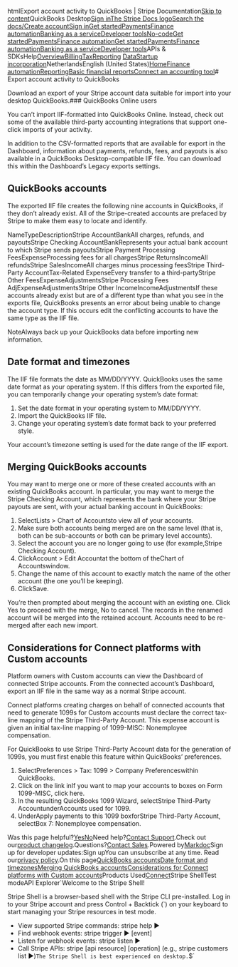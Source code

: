 htmlExport account activity to QuickBooks | Stripe Documentation[Skip to content](#main-content)QuickBooks Desktop[Sign in](https://dashboard.stripe.com/login?redirect=https%3A%2F%2Fdocs.stripe.com%2Freports%2Fquickbooks)[The Stripe Docs logo](/)[Search the docs/](#)[Create account](https://dashboard.stripe.com/register/connect)[Sign in](https://dashboard.stripe.com/login?redirect=https%3A%2F%2Fdocs.stripe.com%2Freports%2Fquickbooks)[Get started](/get-started)[Payments](/payments)[Finance automation](/finance-automation)[Banking as a service](/financial-services)[Developer tools](/development)[No-code](/no-code)[Get started](/get-started)[Payments](/payments)[Finance automation](/finance-automation)[](#)[Get started](/get-started)[Payments](/payments)[Finance automation](/finance-automation)[Banking as a service](/financial-services)[Developer tools](/development)[](#)APIs & SDKsHelp[Overview](/docs/finance-automation)[Billing](#)[Tax](#)[Reporting](#)
[Data](#)[Startup incorporation](#)NetherlandsEnglish (United States)[](#)[](#)[Home](/docs)[Finance automation](/docs/finance-automation)[Reporting](/docs/stripe-reports)[Basic financial reports](/docs/reports)[Connect an accounting tool](/docs/accounting-integrations)# Export account activity to QuickBooks

Download an export of your Stripe account data suitable for import into your desktop QuickBooks.### QuickBooks Online users

You can’t import IIF-formatted into QuickBooks Online. Instead, check out some of the available third-party accounting integrations that support one-click imports of your activity.

In addition to the CSV-formatted reports that are available for export in the Dashboard, information about payments, refunds, fees, and payouts is also available in a QuickBooks Desktop-compatible IIF file. You can download this within the Dashboard’s Legacy exports settings.

## QuickBooks accounts

The exported IIF file creates the following nine accounts in QuickBooks, if they don’t already exist. All of the Stripe-created accounts are prefaced by Stripe to make them easy to locate and identify.

NameTypeDescriptionStripe AccountBankAll charges, refunds, and payoutsStripe Checking AccountBankRepresents your actual bank account to which Stripe sends payoutsStripe Payment Processing FeesExpenseProcessing fees for all chargesStripe ReturnsIncomeAll refundsStripe SalesIncomeAll charges minus processing feesStripe Third-Party AccountTax-Related ExpenseEvery transfer to a third-partyStripe Other FeesExpenseAdjustmentsStripe Processing Fees AdjExpenseAdjustmentsStripe Other IncomeIncomeAdjustmentsIf these accounts already exist but are of a different type than what you see in the exports file, QuickBooks presents an error about being unable to change the account type. If this occurs edit the conflicting accounts to have the same type as the IIF file.

NoteAlways back up your QuickBooks data before importing new information.

## Date format and timezones

The IIF file formats the date as MM/DD/YYYY. QuickBooks uses the same date format as your operating system. If this differs from the exported file, you can temporarily change your operating system’s date format:

1. Set the date format in your operating system to MM/DD/YYYY.
2. Import the QuickBooks IIF file.
3. Change your operating system’s date format back to your preferred style.

Your account’s timezone setting is used for the date range of the IIF export.

## Merging QuickBooks accounts

You may want to merge one or more of these created accounts with an existing QuickBooks account. In particular, you may want to merge the Stripe Checking Account, which represents the bank where your Stripe payouts are sent, with your actual banking account in QuickBooks:

1. SelectLists > Chart of Accountsto view all of your accounts.
2. Make sure both accounts being merged are on the same level (that is, both can be sub-accounts or both can be primary level accounts).
3. Select the account you are no longer going to use (for example,Stripe Checking Account).
4. ClickAccount > Edit Accountat the bottom of theChart of Accountswindow.
5. Change the name of this account to exactly match the name of the other account (the one you’ll be keeping).
6. ClickSave.

You’re then prompted about merging the account with an existing one. Click Yes to proceed with the merge, No to cancel. The records in the renamed account will be merged into the retained account. Accounts need to be re-merged after each new import.

## Considerations for Connect platforms with Custom accounts

Platform owners with Custom accounts can view the Dashboard of connected Stripe accounts. From the connected account’s Dashboard, export an IIF file in the same way as a normal Stripe account.

Connect platforms creating charges on behalf of connected accounts that need to generate 1099s for Custom accounts must declare the correct tax-line mapping of the Stripe Third-Party Account. This expense account is given an initial tax-line mapping of 1099-MISC: Nonemployee compensation.

For QuickBooks to use Stripe Third-Party Account data for the generation of 1099s, you must first enable this feature within QuickBooks’ preferences.

1. SelectPreferences > Tax: 1099 > Company Preferenceswithin QuickBooks.
2. Click on the link inIf you want to map your accounts to boxes on Form 1099-MISC, click here.
3. In the resulting QuickBooks 1099 Wizard, selectStripe Third-Party AccountunderAccounts used for 1099.
4. UnderApply payments to this 1099 boxforStripe Third-Party Account, selectBox 7: Nonemployee compensation.

Was this page helpful?[Yes](#)[No](#)Need help?[Contact Support](https://support.stripe.com/).Check out our[product changelog](https://stripe.com/blog/changelog).Questions?[Contact Sales](https://stripe.com/contact/sales).Powered by[Markdoc](https://markdoc.dev)Sign up for developer updates:Sign upYou can unsubscribe at any time. Read our[privacy policy](https://stripe.com/privacy).On this page[QuickBooks accounts](#quickbooks-accounts)[Date format and timezones](#date-format)[Merging QuickBooks accounts](#merging-quickbooks-accounts)[Considerations for Connect platforms with Custom accounts](#connect-platforms-with-custom-accounts)Products Used[Connect](/connect)Stripe ShellTest modeAPI Explorer[](https://stripe.com/docs/stripe-cli#install)`Welcome to the Stripe Shell!

Stripe Shell is a browser-based shell with the Stripe CLI pre-installed. Log in to your
Stripe account and press Control + Backtick (`) on your keyboard to start managing your Stripe
resources in test mode.

- View supported Stripe commands: stripe help ▶️
- Find webhook events: stripe trigger ▶️ [event]
- Listen for webhook events: stripe listen ▶
- Call Stripe APIs: stripe [api resource] [operation] (e.g., stripe customers list ▶️)`The Stripe Shell is best experienced on desktop.`$`